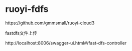 # ruoyi-fdfs


https://github.com/gmmsmall/ruoyi-cloud3

fastdfs文件上传


http://localhost:8006/swagger-ui.html#/fast-dfs-controller
